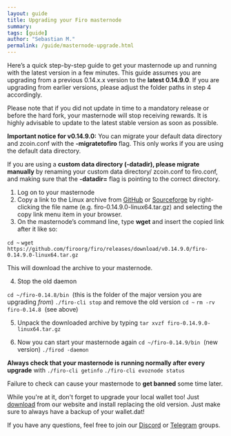 ```yaml
---
layout: guide
title: Upgrading your Firo masternode
summary: 
tags: [guide]
author: "Sebastian M."
permalink: /guide/masternode-upgrade.html
---
```

Here’s a quick step-by-step guide to get your masternode up and running with the latest version in a few minutes. This guide assumes you are upgrading from a previous 0.14.x.x version to the **latest 0.14.9.0**. If you are upgrading from earlier versions, please adjust the folder paths in step 4 accordingly. 

Please note that if you did not update in time to a mandatory release or before the hard fork, your masternode will stop receiving rewards. It is highly advisable to update to the latest stable version as soon as possible.

**Important notice for v0.14.9.0:** You can migrate your default data directory and zcoin.conf with the **-migratetofiro** flag. This only works if you are using the default data directory.

If you are using a **custom data directory (-datadir), please migrate manually** by renaming your custom data directory/ zcoin.conf to firo.conf, and making sure that the **-datadir=** flag is pointing to the correct directory.

1.  Log on to your masternode
2.  Copy a link to the Linux archive from [GitHub](https://github.com/firoorg/firo/releases/latest) or [Sourceforge](https://sourceforge.net/projects/firoorg/files/) by right-clicking the file name (e.g. firo-0.14.9.0-linux64.tar.gz) and selecting the copy link menu item in your browser.
3.  On the masternode’s command line, type **wget** and insert the copied link after it like so: 

`cd ~`
`wget https://github.com/firoorg/firo/releases/download/v0.14.9.0/firo-0.14.9.0-linux64.tar.gz` 

This will download the archive to your masternode.

4.  Stop the old daemon  

`cd ~/firo-0.14.8/bin` 
(this is the folder of the major version you are upgrading _from_) 
`./firo-cli stop` 
and remove the old version 
`cd ~` 
`rm -rv firo-0.14.8` 
(see above)

5.  Unpack the downloaded archive by typing 
`tar xvzf firo-0.14.9.0-linux64.tar.gz`

6.  Now you can start your masternode again 
`cd ~/firo-0.14.9/bin` 
(new version) 
`./firod -daemon`

**Always check that your masternode is running normally after every upgrade** with 
`./firo-cli getinfo`
`./firo-cli evoznode status`

Failure to check can cause your masternode to **get banned** some time later.

While you're at it, don't forget to upgrade your local wallet too! Just [download](https://firo.org/get-firo/download/) from our website and install replacing the old version. Just make sure to always have a backup of your wallet.dat! 

If you have any questions, feel free to join our [Discord](https://discordapp.com/invite/4FjnQ2q) or [Telegram](https://t.me/firoproject) groups.
